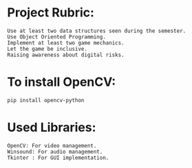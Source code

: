 # Project Rubric:
    Use at least two data structures seen during the semester.
    Use Object Oriented Programming.
    Implement at least two game mechanics.
    Let the game be inclusive.
    Raising awareness about digital risks.
    
# To install OpenCV:
    pip install opencv-python

# Used Libraries:
    OpenCV: For video management.
    Winsound: For audio management.
    Tkinter : For GUI implementation.
